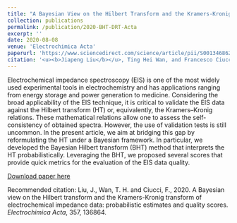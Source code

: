 ```yaml
---
title: "A Bayesian View on the Hilbert Transform and the Kramers-Kronig Transform of Electrochemical Impedance Data: Probabilistic Estimates and Quality Scores"
collection: publications
permalink: /publication/2020-BHT-DRT-Acta
excerpt: ''
date: 2020-08-08
venue: 'Electrochimica Acta'
paperurl: 'https://www.sciencedirect.com/science/article/pii/S0013468620312573'
citation: '<u><b>Jiapeng Liu</b></u>, Ting Hei Wan, and Francesco Ciucci*. (2020). &quot;A Bayesian View on the Hilbert Transform and the Kramers-Kronig Transform of Electrochemical Impedance Data: Probabilistic Estimates and Quality Scores.&quot; <i><b>Electrochimica Acta</b></i>, 357, 136864.'
---
```

Electrochemical impedance spectroscopy (EIS) is one of the most widely used experimental tools in electrochemistry and has applications ranging from energy storage and power generation to medicine. Considering the broad applicability of the EIS technique, it is critical to validate the EIS data against the Hilbert transform (HT) or, equivalently, the Kramers–Kronig relations. These mathematical relations allow one to assess the self-consistency of obtained spectra. However, the use of validation tests is still uncommon. In the present article, we aim at bridging this gap by reformulating the HT under a Bayesian framework. In particular, we developed the Bayesian Hilbert transform (BHT) method that interprets the HT probabilistically. Leveraging the BHT, we proposed several scores that provide quick metrics for the evaluation of the EIS data quality.

[Download paper here](http://jiapeng-liu.github.io/files/JP-Liu_2020_BHT-DRT_Elec-Acta.pdf)

Recommended citation: Liu, J., Wan, T. H. and Ciucci, F., 2020. A Bayesian view on the Hilbert transform and the Kramers-Kronig transform of electrochemical impedance data: probabilistic estimates and quality scores. <i>Electrochimica Acta</i>, 357, 136864.
